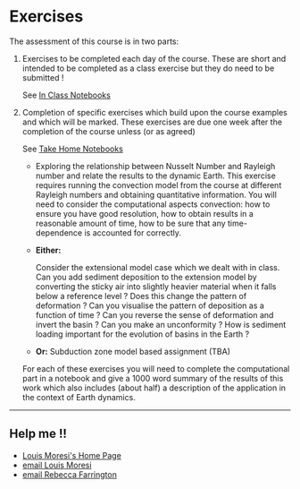 
# Exercises

The assessment of this course is in two parts:

  1. Exercises to be completed each day of the course. These are short and intended to be completed as a class exercise but they do need to be submitted !

     See <a href="/notebooks/www/Assessment/InClassProblemSets"> In Class Notebooks </a>

  2. Completion of specific exercises which build upon the course examples and which will be marked.   These exercises are due one week after the completion of the course unless (or as agreed)

     See <a href="/notebooks/www/Assessment/TakeHomeProblemSets"> Take Home Notebooks </a>

     - Exploring the relationship between Nusselt Number and Rayleigh number and relate the results to
       the dynamic Earth. This exercise requires running the convection model from the course at different
       Rayleigh numbers and obtaining quantitative information. You will need to consider the computational aspects
       convection: how to ensure you have good resolution, how to obtain results in a reasonable amount of time, how
       to be sure that any time-dependence is accounted for correctly.

     - **Either:**

        Consider the extensional model case which we dealt with in class. Can you add sediment deposition to the extension model by converting the sticky air into slightly heavier material when it falls below a reference level ? Does this change the pattern of deformation ? Can you visualise the pattern of deposition as a function of time ? Can you reverse the sense of deformation and invert the basin ? Can you make an unconformity ? How is sediment loading important for the evolution of basins in the Earth ?

     - **Or:** Subduction zone model based assignment (TBA)

     For each of these exercises you will need to complete the computational part in a notebook and give a 1000 word summary of the results of this work which also includes (about half) a description of the application in the context of Earth dynamics.


---    

## Help me !!

   * [Louis Moresi's Home Page](http://www.moresi.info)
   * [email Louis Moresi](mailto:Louis.Moresi@unimelb.edu.au)
   * [email Rebecca Farrington](mailto:rebecca.farrington@unimelb.edu.au)
